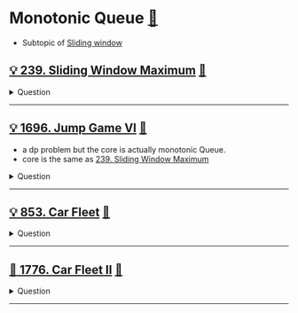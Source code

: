 # Monotonic Queue [:notebook:](../notes/README.md#monotonic-queue)
- Subtopic of [Sliding window](../sliding_window/README.md)

## [:bulb: 239. Sliding Window Maximum](https://leetcode.com/problems/sliding-window-maximum) [:dart:](sliding_window_maximum.h)
<details><summary markdown="span">Question</summary>

```markdown
You are given an array of integers nums,
- there is a sliding window of size k which is
- moving from the very left of the array to the very right.
- e.g. You can only see the k numbers in the window.
- Each time the sliding window moves right by one position.

Return the max value in the window in from left to right.

Input: nums = [1,3,-1,-3,5,3,6,7], k = 3
Output: [3,3,5,5,6,7]
Explanation:
Window position                Max
---------------               -----
[1  3  -1] -3  5  3  6  7       3
 1 [3  -1  -3] 5  3  6  7       3
 1  3 [-1  -3  5] 3  6  7       5
 1  3  -1 [-3  5  3] 6  7       5
 1  3  -1  -3 [5  3  6] 7       6
 1  3  -1  -3  5 [3  6  7]      7

```
</details>

------------------------------------------------------------------------------

## [:bulb: 1696. Jump Game VI](https://leetcode.com/problems/jump-game-vi/) [:dart:](jump_game_vi.h)
- a dp problem but the core is actually monotonic Queue.
- core is the same as [239. Sliding Window Maximum](#bulb-239-sliding-window-maximum-dart)
<details><summary markdown="span">Question</summary>

```markdown
You are given a 0-indexed integer array nums and an integer k.
    - You are initially standing at index 0.
    - In one move, you can jump at most k steps forward (inclusive)
      without going outside the boundaries of the array.
You want to reach the last index of the array (index n - 1).
Your score is the sum of all nums[j] for each index j you visited in the array.

Return the maximum score you can get.

Example:
Input: nums = [1,-1,-2,4,-7,3], k = 2
               ^  ^    ^    ^
Output: 7
Explanation: You can choose your jumps with [1,-1,4,3] (^ above). The sum is 7.
```
</details>

------------------------------------------------------------------------------

## [:bulb: 853. Car Fleet](https://leetcode.com/problems/car-fleet/) [:dart:](car_fleet.h)

<details><summary markdown="span">Question</summary>

```markdown
There are n cars going to the same destination along a one-lane road.
The destination is target miles away.

You are given two integer array position and speed, both of length n, where
- position[i] is the position of the ith car and
- speed[i] is the speed of the ith car (in miles per hour).

A car can never pass another car ahead of it,
but it can catch up to it and drive bumper to bumper at the same speed.

The faster car will slow down to match the slower car's speed.
The distance between these two cars is ignored
(i.e., they are assumed to have the same position).

A **car fleet** is
some non-empty set of cars driving at the same position and same speed.
- Note that a single car is also a car fleet.

If a car catches up to a car fleet right at the destination point, it will still
be considered as one car fleet.

Return the number of car fleets that will arrive at the destination.

Input: target = 12, position = [10,8,0,5,3], speed = [2,4,1,1,3]
Output: 3
Explanation:
The cars starting at 10 (speed 2) and 8 (speed 4) become a fleet, meeting each other at 12.
The car starting at 0 does not catch up to any other car, so it is a fleet by itself.
The cars starting at 5 (speed 1) and 3 (speed 3) become a fleet, meeting each other at 6.
The fleet moves at speed 1 until it reaches target.
Note that no other cars meet these fleets before the destination, so the answer is 3.
```
</details>

------------------------------------------------------------------------------

## [:exploding_head: 1776. Car Fleet II](https://leetcode.com/problems/car-fleet/) [:dart:](car_fleet2.h)

<details><summary markdown="span">Question</summary>

```markdown
There are n cars traveling at different speeds in the same direction along a
one-lane road. You are given an array cars of length n, where

cars[i] = [positioni, speedi] represents:

positioni is the distance between the ith car and the beginning of the road in
meters. It is guaranteed that positioni < positioni+1.

speedi is the initial speed of the ith car in meters per second.

For simplicity, cars can be considered as points moving along the number line.
Two cars collide when they occupy the same position.
Once a car collides with another car, they unite and form a single car fleet.
The cars in the formed fleet will have the same position and the same speed,
which is the initial speed of the slowest car in the fleet.

Return an array answer, where answer[i] is the time, in seconds, at which the
ith car collides with the next car, or -1 if the car does not collide with the
next car. Answers within 10-5 of the actual answers are accepted.
```
</details>

------------------------------------------------------------------------------